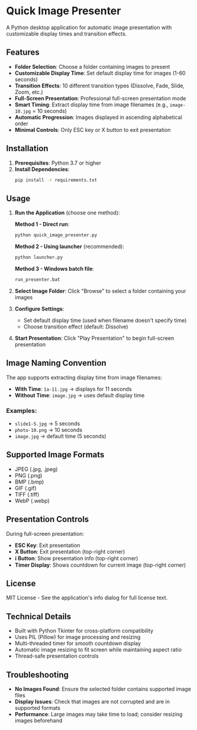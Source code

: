 # Quick Image Presenter

A Python desktop application for automatic image presentation with customizable display times and transition effects.

## Features

- **Folder Selection**: Choose a folder containing images to present
- **Customizable Display Time**: Set default display time for images (1-60 seconds)
- **Transition Effects**: 10 different transition types (Dissolve, Fade, Slide, Zoom, etc.)
- **Full-Screen Presentation**: Professional full-screen presentation mode
- **Smart Timing**: Extract display time from image filenames (e.g., `image-10.jpg` = 10 seconds)
- **Automatic Progression**: Images displayed in ascending alphabetical order
- **Minimal Controls**: Only ESC key or X button to exit presentation

## Installation

1. **Prerequisites**: Python 3.7 or higher
2. **Install Dependencies**:
   ```bash
   pip install -r requirements.txt
   ```

## Usage

1. **Run the Application** (choose one method):
   
   **Method 1 - Direct run**:
   ```bash
   python quick_image_presenter.py
   ```
   
   **Method 2 - Using launcher** (recommended):
   ```bash
   python launcher.py
   ```
   
   **Method 3 - Windows batch file**:
   ```bash
   run_presenter.bat
   ```

2. **Select Image Folder**: Click "Browse" to select a folder containing your images

3. **Configure Settings**:
   - Set default display time (used when filename doesn't specify time)
   - Choose transition effect (default: Dissolve)

4. **Start Presentation**: Click "Play Presentation" to begin full-screen presentation

## Image Naming Convention

The app supports extracting display time from image filenames:

- **With Time**: `1a-11.jpg` → displays for 11 seconds
- **Without Time**: `image.jpg` → uses default display time

### Examples:
- `slide1-5.jpg` → 5 seconds
- `photo-10.png` → 10 seconds  
- `image.jpg` → default time (5 seconds)

## Supported Image Formats

- JPEG (.jpg, .jpeg)
- PNG (.png)
- BMP (.bmp)
- GIF (.gif)
- TIFF (.tiff)
- WebP (.webp)

## Presentation Controls

During full-screen presentation:
- **ESC Key**: Exit presentation
- **X Button**: Exit presentation (top-right corner)
- **ℹ Button**: Show presentation info (top-right corner)
- **Timer Display**: Shows countdown for current image (top-right corner)

## License

MIT License - See the application's info dialog for full license text.

## Technical Details

- Built with Python Tkinter for cross-platform compatibility
- Uses PIL (Pillow) for image processing and resizing
- Multi-threaded timer for smooth countdown display
- Automatic image resizing to fit screen while maintaining aspect ratio
- Thread-safe presentation controls

## Troubleshooting

- **No Images Found**: Ensure the selected folder contains supported image files
- **Display Issues**: Check that images are not corrupted and are in supported formats
- **Performance**: Large images may take time to load; consider resizing images beforehand 